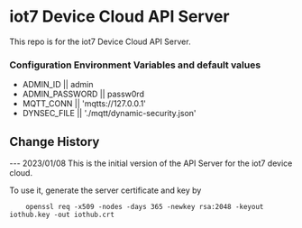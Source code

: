 # iot7 Device Cloud API Server

This repo is for the iot7 Device Cloud API Server.

### Configuration Environment Variables and default values
* ADMIN_ID || admin
* ADMIN_PASSWORD || passw0rd
* MQTT_CONN || 'mqtts://127.0.0.1'
* DYNSEC_FILE  || './mqtt/dynamic-security.json'

## Change History

--- 2023/01/08
This is the initial version of the API Server for the iot7 device cloud.

To use it,
generate the server certificate and key by

```
    openssl req -x509 -nodes -days 365 -newkey rsa:2048 -keyout iothub.key -out iothub.crt

```
